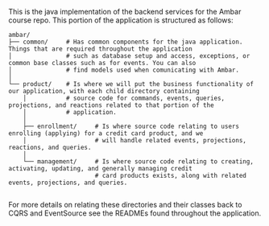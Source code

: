 This is the java implementation of the backend services for the Ambar course repo. This portion of the application 
is structured as follows:
```
ambar/
├── common/     # Has common components for the java application. Things that are required throughout the application
│               # such as database setup and access, exceptions, or common base classes such as for events. You can also
│               # find models used when comunicating with Ambar.
│
└── product/    # Is where we will put the business functionality of our application, with each child directory containing
    │           # source code for commands, events, queries, projections, and reactions related to that portion of the 
    │           # application.
    │
    ├── enrollment/     # Is where source code relating to users enrolling (applying) for a credit card product, and we 
    │                   # will handle related events, projections, reactions, and queries.
    │
    └── management/     # Is where source code relating to creating, activating, updating, and generally managing credit
                        # card products exists, along with related events, projections, and queries.
    
```

For more details on relating these directories and their classes back to CQRS and EventSource see the READMEs found 
throughout the application.
